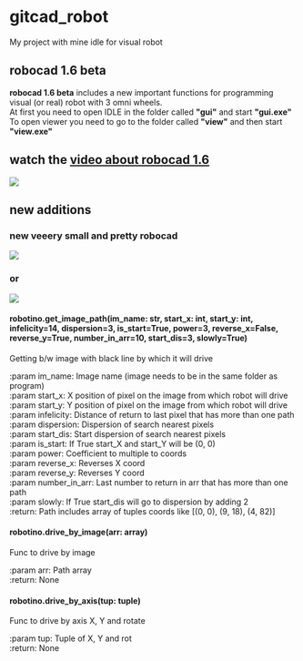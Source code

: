 # gitcad_robot
My project with mine idle for visual robot
## robocad 1.6 beta
**robocad 1.6 beta** includes a new important functions for programming visual (or real) robot with 3 omni wheels.  
At first you need to open IDLE in the folder called **"gui"** and start **"gui.exe"**  
To open viewer you need to go to the folder called **"view"** and then start **"view.exe"**  
## watch the [video about robocad 1.6](https://www.youtube.com/watch?v=frR_C2sS0FI&t=8s "Youtube")  

![](https://github.com/CrackAndDie/robocad_1.4b/blob/master/cad_low.png)
## new additions
### new veeery small and pretty robocad
![](https://github.com/CrackAndDie/gitcad_python_private/blob/master/Yandex/robocad1.6_big.png)
### or
![](https://github.com/CrackAndDie/gitcad_python_private/blob/master/Yandex/robocad1.6_big2.jpg)
#### robotino.get_image_path(im_name: str, start_x: int, start_y: int, infelicity=14, dispersion=3, is_start=True, power=3, reverse_x=False, reverse_y=True, number_in_arr=10, start_dis=3, slowly=True)  

Getting b/w image with black line by which it will drive

:param im_name: Image name (image needs to be in the same folder as program)  
:param start_x: X position of pixel on the image from which robot will drive  
:param start_y: Y position of pixel on the image from which robot will drive  
:param infelicity: Distance of return to last pixel that has more than one path  
:param dispersion: Dispersion of search nearest pixels  
:param start_dis: Start dispersion of search nearest pixels  
:param is_start: If True start_X and start_Y will be (0, 0)  
:param power: Coefficient to multiple to coords  
:param reverse_x: Reverses X coord  
:param reverse_y: Reverses Y coord  
:param number_in_arr: Last number to return in arr that has more than one path  
:param slowly: If True start_dis will go to dispersion by adding 2  
:return: Path includes array of tuples coords like [(0, 0), (9, 18), (4, 82)]  

#### robotino.drive_by_image(arr: array)

Func to drive by image

:param arr: Path array  
:return: None  

#### robotino.drive_by_axis(tup: tuple)

Func to drive by axis X, Y and rotate

:param tup: Tuple of X, Y and rot  
:return: None  
